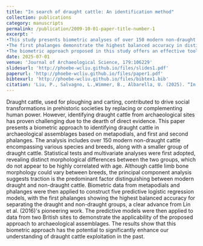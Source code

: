 ```yaml
---
title: "In search of draught cattle: An identification method"
collection: publications
category: manuscripts
permalink: /publication/2009-10-01-paper-title-number-1
excerpt: '
•This study presents biometric analyses of over 150 modern non-draught cattle and a smaller group of draught cattle.
•The first phalanges demonstrate the highest balanced accuracy in distinguishing between draught and non-draught groups.
•The biometric approach proposed in this study offers an effective tool for advancing our understanding of draught cattle use in past societies.'
date: 2025-07-01
venue: 'Journal of Archaeological Science, 179:106229'
slidesurl: 'http://phoebe-wcliu.github.io/files/slides1.pdf'
paperurl: 'http://phoebe-wcliu.github.io/files/paper1.pdf'
bibtexurl: 'http://phoebe-wcliu.github.io/files/bibtex1.bib'
citation: 'Liu, P., Salvagno, L.,Wimmer, B., Albarella, U. (2025). “In search of draught cattle: An identification method”. Journal of Archaeological Science, 179:106229. DOI: 10.1016/j.jas.2025.106229'
---
```

Draught cattle, used for ploughing and carting, contributed to drive social transformations in prehistoric societies by replacing or complementing human power. However, identifying draught cattle from archaeological sites has proven challenging due to the dearth of direct evidence. This paper presents a biometric approach to identifying draught cattle in archaeological assemblages based on metapodials, and first and second phalanges. The analysis includes over 150 modern non-draught cattle encompassing various species and breeds, along with a smaller group of draught cattle. Statistical tests and multivariate analyses were first adopted, revealing distinct morphological differences between the two groups, which do not appear to be highly correlated with age. Although cattle limb bone morphology could vary between breeds, the principal component analysis suggests traction is the predominant factor distinguishing between modern draught and non-draught cattle. Biometric data from metapodials and phalanges were then applied to construct five predictive logistic regression models, with the first phalanges showing the highest balanced accuracy for separating the draught and non-draught groups, a clear advance from Lin et al. (2016)'s pioneering work. The predictive models were then applied to data from two British sites to demonstrate the applicability of the proposed approach to archaeological assemblages. The results show that this biometric approach has the potential to significantly enhance our understanding of draught cattle exploitation in the past.


